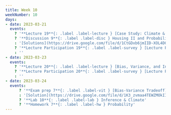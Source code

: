 ```yaml
---
title: Week 10
weekNumber: 10
days:
- date: 2023-03-21
  events:
    ? '**Lecture 19**{: .label .label-lecture } [Case Study: Climate & Physical Data](lecture/lec19)'
    ? '**Discussion 9**{: .label .label-disc } Housing II and Probability I [worksheet](https://drive.google.com/file/d/1z2OygetIoDNt0h7FJi28HOM8bkDfIVM4/view?usp=sharing), [factsheet](https://tinyurl.com/ccao-budget)' 
    : '[Solutions](https://drive.google.com/file/d/1CtGDxb6jmIID-XOL4D0F0Ku4zAGPLueD/view?usp=sharing)'
    ? '**Lecture Participation 19**{: .label .label-survey } [Lecture Participation 19](https://app.sli.do/event/bpyjkNu83pkcEvQ19GKuYQ/embed/polls/85b100e7-4e30-429c-8cca-ec6bcd8d079b)'
    : ''
- date: 2023-03-23
  events:
    ? '**Lecture 20**{: .label .label-lecture } [Bias, Variance, and Inference](lecture/lec20)'
    ? '**Lecture Participation 20**{: .label .label-survey } [Lecture Participation 20](https://app.sli.do/event/8CZTbwidXBs863gmrpP7dY/embed/polls/1ea97c3a-09e5-461c-b470-2403961357e5)'
    : ''
- date: 2023-03-24
  events:
      ? '**Exam prep 7**{: .label .label-vit } [Bias-Variance Tradeoff](https://drive.google.com/file/d/1fAbAkZ9ono8RHQw-KzmREcEwj9nAiKck/view?usp=sharing)'
      : '[Solution](https://drive.google.com/file/d/1K3_zvmaa4TEWZMOkII4CK9KctDlnTFA7/view?usp=sharing)'
      ? '**Lab 10**{: .label .label-lab } Inference & Climate'
      ? '**Homework 7**{: .label .label-hw } Probability'
---
```


